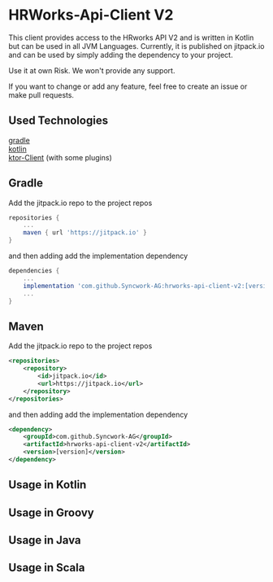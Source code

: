 # HRWorks-Api-Client V2

This client provides access to the HRworks API V2 and is written in Kotlin but can be used in all JVM Languages. Currently, it is published on jitpack.io and can be used by simply adding the dependency to your project.

Use it at own Risk. We won't provide any support.

If you want to change or add any feature, feel free to create an issue or make pull requests.

## Used Technologies

[gradle](https://github.com/gradle/gradle)  
[kotlin](https://github.com/JetBrains/kotlin)  
[ktor-Client](https://ktor.io/docs/create-client.html) (with some plugins)

## Gradle

Add the jitpack.io repo to the project repos

``` groovy
repositories {
    ...
    maven { url 'https://jitpack.io' }
}
```

and then adding add the implementation dependency

``` groovy
dependencies {
    ...
    implementation 'com.github.Syncwork-AG:hrworks-api-client-v2:[version]'
    ...
}
```

## Maven

Add the jitpack.io repo to the project repos

``` xml
<repositories>
    <repository>
        <id>jitpack.io</id>
        <url>https://jitpack.io</url>
    </repository>
</repositories>
```

and then adding add the implementation dependency

``` xml
<dependency>
    <groupId>com.github.Syncwork-AG</groupId>
    <artifactId>hrworks-api-client-v2</artifactId>
    <version>[version]</version>
</dependency>
```

## Usage in Kotlin

[//]: # (TODO Beschreibung ergänzen)
[//]: # (``` kotlin)

[//]: # (import com.aoe.hrworks.HrWorksClientBuilder)

[//]: # (fun main&#40;args: Array<String>&#41; {)

[//]: # (    HrWorksClientBuilder.buildClient&#40;)

[//]: # (        apiKey = "key",)

[//]: # (        apiSecret = "secret"&#41;)

[//]: # (        .getAllActivePersons&#40;&#41;)

[//]: # (        .blockingGet&#40;&#41;.apply {)

[//]: # (            println&#40;this&#41;)

[//]: # (        })

[//]: # (})

[//]: # (```)

## Usage in Groovy

[//]: # (TODO Beschreibung ergänzen)
[//]: # (```groovy)

[//]: # (import com.aoe.hrworks.HrWorksClientBuilder)

[//]: # (class Sample {)

[//]: # (    static void main&#40;String[] args&#41;{)

[//]: # (        def client = HrWorksClientBuilder.INSTANCE.)

[//]: # (                buildClient&#40;"key","secret"&#41;)

[//]: # (        client.allActivePersons.blockingGet&#40;&#41;.each {)

[//]: # (            println&#40;it&#41;)

[//]: # (        })

[//]: # (    })

[//]: # (})

[//]: # (```)

## Usage in Java

[//]: # (TODO Beschreibung ergänzen)
[//]: # (```java)

[//]: # (import com.aoe.hrworks.HrWorksClient;)

[//]: # (import com.aoe.hrworks.HrWorksClientBuilder;)

[//]: # (public class Sample {)

[//]: # (    public static void main&#40;String[] args&#41;{)

[//]: # (        HrWorksClient client = HrWorksClientBuilder.INSTANCE)

[//]: # (                .buildClient&#40;"key", "secret"&#41;;)

[//]: # (        client.getAllActivePersons&#40;&#41;)

[//]: # (                .blockingGet&#40;&#41;)

[//]: # (                .forEach&#40;&#40;k,v&#41; -> )

[//]: # (                System.out.print&#40;String.format&#40;"Key:%s Value:%s",k,v&#41;&#41;&#41;;)

[//]: # (    })

[//]: # (})

[//]: # (```)

## Usage in Scala

[//]: # (TODO Beschreibung ergänzen)
[//]: # (```scala)

[//]: # (import com.aoe.hrworks.HrWorksClientBuilder)

[//]: # (object Sample {)

[//]: # (  def main&#40;args: Array[String]&#41;: Unit = {)

[//]: # (    val client = HrWorksClientBuilder.INSTANCE.buildClient&#40;"key","secret"&#41;)

[//]: # (    client.getAllActivePersons)

[//]: # (      .blockingGet&#40;&#41;)

[//]: # (      .forEach&#40;&#40;k, v&#41; =>)

[//]: # (        System.out.println&#40;s"key: $k, value: $v"&#41;)

[//]: # (      &#41;)

[//]: # (  })

[//]: # (})

[//]: # (```)
